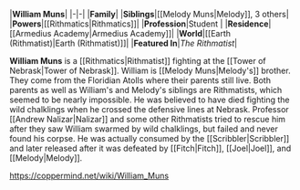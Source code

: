 |**William Muns**|
|-|-|
|**Family**|
|**Siblings**|[[Melody Muns\|Melody]], 3 others|
|**Powers**|[[Rithmatics\|Rithmatics]]|
|**Profession**|Student |
|**Residence**|[[Armedius Academy\|Armedius Academy]]|
|**World**|[[Earth (Rithmatist)\|Earth (Rithmatist)]]|
|**Featured In**|*The Rithmatist*|

**William Muns** is a [[Rithmatics\|Rithmatist]] fighting at the [[Tower of Nebrask\|Tower of Nebrask]].
William is [[Melody Muns\|Melody's]] brother. They come from the Floridian Atolls where their parents still live. Both parents as well as William's and Melody's siblings are Rithmatists, which seemed to be nearly impossible.
He was believed to have died fighting the wild chalklings when he crossed the defensive lines at Nebrask. Professor [[Andrew Nalizar\|Nalizar]] and some other Rithmatists tried to rescue him after they saw William swarmed by wild chalklings, but failed and never found his corpse.
He was actually consumed by the [[Scribbler\|Scribbler]] and later released after it was defeated by [[Fitch\|Fitch]], [[Joel\|Joel]], and [[Melody\|Melody]].



https://coppermind.net/wiki/William_Muns